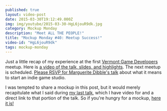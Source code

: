 ```yaml
---
published: true
layout: video-post
date: 2015-03-30T19:12:49.000Z
img: img/youtube/2015-03-30-HgL6jouR9dk.jpg
category: Mockup Monday
description: "Meet ALL THE PEOPLE!"
title: "Mockup Monday #40: Meetup Success!"
video-id: "HgL6jouR9dk"
tags: mockup-monday
---
```


Just a little recap of my experience at the first [Vermont Game
Developers](http://www.meetup.com/Vermont-Game-Developers/) meetup.  Here is [a video of the talk, slides, and highlights](http://seawisphunter.com/vtgd/2015/03/28/vermont-game-developers-1-introduction-and-mini-arcade-cabinet/).  The next meetup is scheduled.  [Please RSVP for Marguerite Dibble's talk](http://www.meetup.com/Vermont-Game-Developers/events/221463737/) about what it means to start an indie game studio.

I was tempted to share a mockup in this post, but it would merely recapitulate what I said during [my last talk](http://seawisphunter.com/vtgd/2015/03/28/vermont-game-developers-1-introduction-and-mini-arcade-cabinet/), which I have video for and a direct link to that portion of the talk.  So if you're hungry for a mockup, [here it is!](https://youtu.be/avEVj3BNGGs?t=33m33s)
